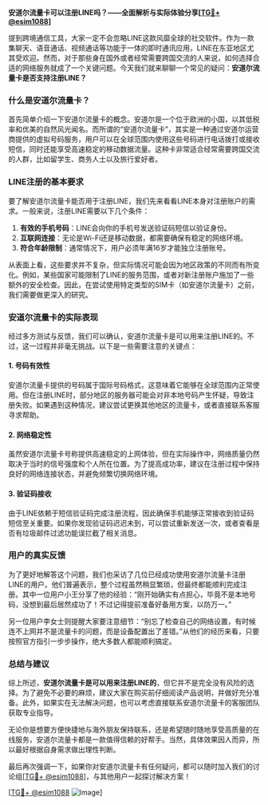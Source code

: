 **安道尔流量卡可以注册LINE吗？——全面解析与实际体验分享[[TG💪+ @esim1088](https://t.me/s/esim1088)]**

提到跨境通信工具，大家一定不会忽略LINE这款风靡全球的社交软件。作为一款集聊天、语音通话、视频通话等功能于一体的即时通讯应用，LINE在东亚地区尤其受欢迎。然而，对于那些身在国外或者经常需要跨国交流的人来说，如何选择合适的网络服务就成了一个关键问题。今天我们就来聊聊一个常见的疑问：**安道尔流量卡是否支持注册LINE？**

### 什么是安道尔流量卡？

首先简单介绍一下安道尔流量卡的概念。安道尔是一个位于欧洲的小国，以其低税率和优美的自然风光闻名。而所谓的“安道尔流量卡”，其实是一种通过安道尔运营商提供的虚拟号码服务，用户可以在全球范围内使用这些号码进行电话拨打或接收短信，同时还能享受高速稳定的移动数据流量。这种卡非常适合经常需要跨国交流的人群，比如留学生、商务人士以及旅行爱好者。

### LINE注册的基本要求

要了解安道尔流量卡能否用于注册LINE，我们先来看看LINE本身对注册账户的需求。一般来说，注册LINE需要以下几个条件：

1. **有效的手机号码**：LINE会向你的手机号发送验证码短信以验证身份。
2. **互联网连接**：无论是Wi-Fi还是移动数据，都需要确保有稳定的网络环境。
3. **符合年龄限制**：通常情况下，用户必须年满16岁才能独立注册账号。

从表面上看，这些要求并不复杂，但实际情况可能会因为地区政策的不同而有所变化。例如，某些国家可能限制了LINE的服务范围，或者对新注册账户施加了一些额外的安全检查。因此，在尝试使用特定类型的SIM卡（如安道尔流量卡）之前，我们需要做更深入的研究。

### 安道尔流量卡的实际表现

经过多方测试与反馈，我们可以确认，安道尔流量卡是可以用来注册LINE的。不过，这一过程并非毫无挑战。以下是一些需要注意的关键点：

#### 1. 号码有效性
安道尔流量卡提供的号码属于国际号码格式，这意味着它能够在全球范围内正常使用。但在注册LINE时，部分地区的服务器可能会对非本地号码产生怀疑，导致注册失败。如果遇到这种情况，建议尝试更换其他地区的流量卡，或者直接联系客服寻求帮助。

#### 2. 网络稳定性
虽然安道尔流量卡号称提供高速稳定的上网体验，但在实际操作中，网络质量仍然取决于当时的信号强度和个人所在位置。为了提高成功率，建议在注册过程中保持良好的网络连接状态，并避免频繁切换网络环境。

#### 3. 验证码接收
由于LINE依赖于短信验证码完成注册流程，因此确保手机能够正常接收到验证码短信至关重要。如果你发现验证码迟迟未到，可以尝试重新发送一次，或者查看是否有垃圾邮件过滤功能误拦截了相关消息。

### 用户的真实反馈

为了更好地解答这个问题，我们也采访了几位已经成功使用安道尔流量卡注册LINE的用户。他们普遍表示，整个过程虽然稍显繁琐，但最终都能顺利完成注册。其中一位用户小王分享了他的经验：“刚开始确实有点担心，毕竟不是本地号码，没想到最后居然成功了！不过记得提前准备好备用方案，以防万一。”

另一位用户李女士则提醒大家要注意细节：“别忘了检查自己的网络设置，有时候连不上网并不是流量卡的问题，而是设备配置出了差错。”从他们的经历来看，只要按照官方指引一步步操作，绝大多数人都能顺利搞定。

### 总结与建议

综上所述，**安道尔流量卡是可以用来注册LINE的**，但它并不是完全没有风险的选择。为了避免不必要的麻烦，建议大家在购买前仔细阅读产品说明，并做好充分准备。此外，如果实在无法解决问题，也可以考虑直接联系安道尔流量卡的客服团队获取专业指导。

无论你是想要方便快捷地与海外朋友保持联系，还是希望随时随地享受高质量的在线服务，安道尔流量卡都是一款值得信赖的好帮手。当然，具体效果因人而异，所以最好根据自身需求做出理性判断。

最后再次强调一下，如果你对安道尔流量卡有任何疑问，都可以随时加入我们的讨论组[[TG💪+ @esim1088](https://t.me/s/esim1088)]，与其他用户一起探讨解决方案！

[[TG💪+ @esim1088](https://t.me/s/esim1088) ![Image](https://i.postimg.cc/4NQfJmqS/Snipaste-2025-05-13-00-14-12.png)]